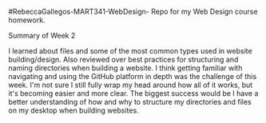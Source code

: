#RebeccaGallegos-MART341-WebDesign-
Repo for my Web Design course homework.

Summary of Week 2

I learned about files and some of the most common types used in website building/design. Also reviewed over best practices for structuring and naming directories
when building a website. I think getting familiar with navigating and using the GitHub platform in depth was the challenge of this week. I'm not sure I still fully wrap my head around how all of it works, but it's becoming easier and more clear. The biggest success would be I have a better understanding of how and why 
to structure my directories and files on my desktop when building websites. 
